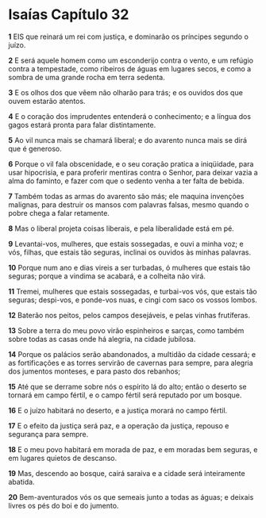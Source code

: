 # Isaías Capítulo 32

**1** 	EIS que reinará um rei com justiça, e dominarão os príncipes segundo o juízo.

**2** 	E será aquele homem como um esconderijo contra o vento, e um refúgio contra a tempestade, como ribeiros de águas em lugares secos, e como a sombra de uma grande rocha em terra sedenta.

**3** 	E os olhos dos que vêem não olharão para trás; e os ouvidos dos que ouvem estarão atentos.

**4** 	E o coração dos imprudentes entenderá o conhecimento; e a língua dos gagos estará pronta para falar distintamente.

**5** 	Ao vil nunca mais se chamará liberal; e do avarento nunca mais se dirá que é generoso.

**6** 	Porque o vil fala obscenidade, e o seu coração pratica a iniqüidade, para usar hipocrisia, e para proferir mentiras contra o Senhor, para deixar vazia a alma do faminto, e fazer com que o sedento venha a ter falta de bebida.

**7** 	Também todas as armas do avarento são más; ele maquina invenções malignas, para destruir os mansos com palavras falsas, mesmo quando o pobre chega a falar retamente.

**8** 	Mas o liberal projeta coisas liberais, e pela liberalidade está em pé.

**9** 	Levantai-vos, mulheres, que estais sossegadas, e ouvi a minha voz; e vós, filhas, que estais tão seguras, inclinai os ouvidos às minhas palavras.

**10** 	Porque num ano e dias vireis a ser turbadas, ó mulheres que estais tão seguras; porque a vindima se acabará, e a colheita não virá.

**11** 	Tremei, mulheres que estais sossegadas, e turbai-vos vós, que estais tão seguras; despi-vos, e ponde-vos nuas, e cingi com saco os vossos lombos.

**12** 	Baterão nos peitos, pelos campos desejáveis, e pelas vinhas frutíferas.

**13** 	Sobre a terra do meu povo virão espinheiros e sarças, como também sobre todas as casas onde há alegria, na cidade jubilosa.

**14** 	Porque os palácios serão abandonados, a multidão da cidade cessará; e as fortificações e as torres servirão de cavernas para sempre, para alegria dos jumentos monteses, e para pasto dos rebanhos;

**15** 	Até que se derrame sobre nós o espírito lá do alto; então o deserto se tornará em campo fértil, e o campo fértil será reputado por um bosque.

**16** 	E o juízo habitará no deserto, e a justiça morará no campo fértil.

**17** 	E o efeito da justiça será paz, e a operação da justiça, repouso e segurança para sempre.

**18** 	E o meu povo habitará em morada de paz, e em moradas bem seguras, e em lugares quietos de descanso.

**19** 	Mas, descendo ao bosque, cairá saraiva e a cidade será inteiramente abatida.

**20** 	Bem-aventurados vós os que semeais junto a todas as águas; e deixais livres os pés do boi e do jumento.

